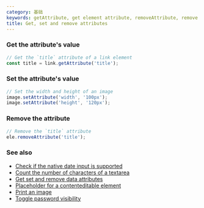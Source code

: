 ```yaml
---
category: 基础
keywords: getAttribute, get element attribute, removeAttribute, remove element attribute, setAttribute, set element attribute
title: Get, set and remove attributes
---
```


### Get the attribute's value

```js
// Get the `title` attribute of a link element
const title = link.getAttribute('title');
```

### Set the attribute's value

```js
// Set the width and height of an image
image.setAttribute('width', '100px');
image.setAttribute('height', '120px');
```

### Remove the attribute

```js
// Remove the `title` attribute
ele.removeAttribute('title');
```

### See also

-   [Check if the native date input is supported](/check-if-the-native-date-input-is-supported)
-   [Count the number of characters of a textarea](/count-the-number-of-characters-of-a-textarea)
-   [Get set and remove data attributes](/get-set-and-remove-data-attributes)
-   [Placeholder for a contenteditable element](/placeholder-for-a-contenteditable-element)
-   [Print an image](/print-an-image)
-   [Toggle password visibility](/toggle-password-visibility)
